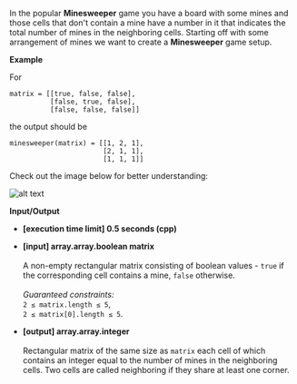 In the popular __Minesweeper__ game you have a board with some mines and those cells that don't contain a mine have a number in it that indicates the total number of mines in the neighboring cells. Starting off with some arrangement of mines we want to create a __Minesweeper__ game setup.

__Example__

For
```
matrix = [[true, false, false],
          [false, true, false],
          [false, false, false]]
```
the output should be
```
minesweeper(matrix) = [[1, 2, 1],
                       [2, 1, 1],
                       [1, 1, 1]]
```
Check out the image below for better understanding:

![alt text](https://github.com/Lintik/CodeFights-Arcade/blob/master/Intro/Island%20of%20Knowledge/Minesweeper/example.png)

__Input/Output__

+ __[execution time limit] 0.5 seconds (cpp)__

+ __[input] array.array.boolean matrix__<br><br>A non-empty rectangular matrix consisting of boolean values - `true` if the corresponding cell contains a mine, `false` otherwise.<br><br>_Guaranteed constraints:_<br>`2 ≤ matrix.length ≤ 5`,<br>`2 ≤ matrix[0].length ≤ 5`.

+ __[output] array.array.integer__<br><br>Rectangular matrix of the same size as `matrix` each cell of which contains an integer equal to the number of mines in the neighboring cells. Two cells are called neighboring if they share at least one corner.
